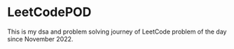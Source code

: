 # LeetCodePOD
This is my dsa and problem solving journey of LeetCode problem of the day since November 2022.
